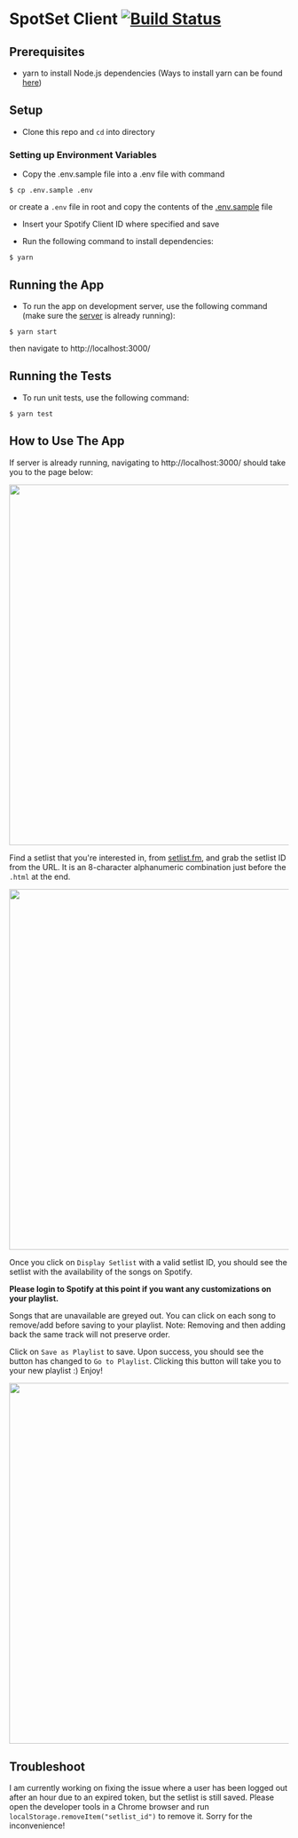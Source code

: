 # SpotSet Client [![Build Status](https://travis-ci.com/hyoyou/spotset_app.svg?branch=master)](https://travis-ci.com/hyoyou/spotset_app)

## Prerequisites
- yarn to install Node.js dependencies (Ways to install yarn can be found [here](https://yarnpkg.com/lang/en/docs/install/#mac-stable))

## Setup
* Clone this repo and `cd` into directory

### Setting up Environment Variables
* Copy the .env.sample file into a .env file with command

```
$ cp .env.sample .env
```
or create a `.env` file in root and copy the contents of the [.env.sample](https://github.com/hyoyou/spotset_app/blob/master/.env.sample) file
* Insert your Spotify Client ID where specified and save

* Run the following command to install dependencies:

```
$ yarn
```

## Running the App
* To run the app on development server, use the following command (make sure the [server](https://github.com/hyoyou/spotset_api) is already running):

```
$ yarn start
```

then navigate to http://localhost:3000/

## Running the Tests
* To run unit tests, use the following command:

```
$ yarn test
```

## How to Use The App
If server is already running, navigating to http://localhost:3000/ should take you to the page below:

<p align="center">
  <img width="650" src="https://spotset.s3.amazonaws.com/Screen+Shot+2019-07-17+at+11.21.44+AM.png"s>
</p>

Find a setlist that you're interested in, from [setlist.fm](https://www.setlist.fm), and grab the setlist ID from the URL. It is an 8-character alphanumeric combination just before the `.html` at the end.

<p align="center">
  <img width="650" src="https://spotset.s3.amazonaws.com/Screen+Shot+2019-07-18+at+12.54.30+AM.png">
</p>

Once you click on `Display Setlist` with a valid setlist ID, you should see the setlist with the availability of the songs on Spotify.

**Please login to Spotify at this point if you want any customizations on your playlist.**

Songs that are unavailable are greyed out. You can click on each song to remove/add before saving to your playlist. Note: Removing and then adding back the same track will not preserve order.

Click on `Save as Playlist` to save. Upon success, you should see the button has changed to `Go to Playlist`. Clicking this button will take you to your new playlist :) Enjoy!

<p align="center">
  <img width="650" src="https://spotset.s3.amazonaws.com/Screen+Shot+2019-07-17+at+11.26.17+AM.png">
</p>

## Troubleshoot
I am currently working on fixing the issue where a user has been logged out after an hour due to an expired token, but the setlist is still saved. Please open the developer tools in a Chrome browser and run `localStorage.removeItem("setlist_id")` to remove it. Sorry for the inconvenience!